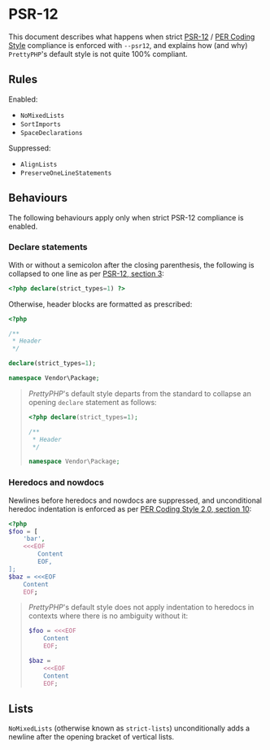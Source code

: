 # PSR-12

This document describes what happens when strict [PSR-12] / [PER Coding Style] compliance is enforced with `--psr12`,
and explains how (and why) `PrettyPHP`'s default style is not quite 100% compliant.

## Rules

Enabled:

- `NoMixedLists`
- `SortImports`
- `SpaceDeclarations`

Suppressed:

- `AlignLists`
- `PreserveOneLineStatements`

## Behaviours

The following behaviours apply only when strict PSR-12 compliance is enabled.

### Declare statements

With or without a semicolon after the closing parenthesis, the following is collapsed to one line as per [PSR-12,
section 3]:

```php
<?php declare(strict_types=1) ?>
```

Otherwise, header blocks are formatted as prescribed:

```php
<?php

/**
 * Header
 */

declare(strict_types=1);

namespace Vendor\Package;
```

> *PrettyPHP*'s default style departs from the standard to collapse an opening `declare` statement as follows:
>
> ```php
> <?php declare(strict_types=1);
>
> /**
>  * Header
>  */
>
> namespace Vendor\Package;
> ```

### Heredocs and nowdocs

Newlines before heredocs and nowdocs are suppressed, and unconditional heredoc indentation is enforced as per [PER
Coding Style 2.0, section 10]:

```php
<?php
$foo = [
    'bar',
    <<<EOF
        Content
        EOF,
];
$baz = <<<EOF
    Content
    EOF;
```

> *PrettyPHP*'s default style does not apply indentation to heredocs in contexts where there is no ambiguity without it:
>
> ```php
> $foo = <<<EOF
>     Content
>     EOF;
>
> $baz =
>     <<<EOF
>     Content
>     EOF;
> ```

## Lists

`NoMixedLists` (otherwise known as `strict-lists`) unconditionally adds a newline after the opening bracket of vertical
lists.


[PSR-12]: https://www.php-fig.org/psr/psr-12/
[PSR-12, section 3]: https://www.php-fig.org/psr/psr-12/#3-declare-statements-namespace-and-import-statements
[PER Coding Style]: https://www.php-fig.org/per/coding-style/
[PER Coding Style 2.0, section 10]: https://www.php-fig.org/per/coding-style/#10-heredoc-and-nowdoc
